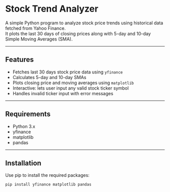 # Stock Trend Analyzer

A simple Python program to analyze stock price trends using historical data fetched from Yahoo Finance.  
It plots the last 30 days of closing prices along with 5-day and 10-day Simple Moving Averages (SMA).

---

## Features

- Fetches last 30 days stock price data using `yfinance`  
- Calculates 5-day and 10-day SMAs  
- Plots closing price and moving averages using `matplotlib`  
- Interactive: lets user input any valid stock ticker symbol  
- Handles invalid ticker input with error messages

---

## Requirements

- Python 3.x  
- yfinance  
- matplotlib  
- pandas

---

## Installation

Use pip to install the required packages:

```bash
pip install yfinance matplotlib pandas
